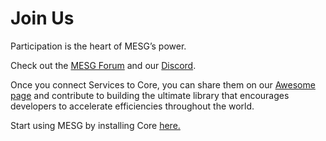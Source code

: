 # Join Us

Participation is the heart of MESG’s power.

Check out the [MESG Forum](https://forum.mesg.com) and our [Discord](https://discord.gg/SaZ5HcE).

Once you connect Services to Core, you can share them on our [Awesome page](https://github.com/mesg-foundation/awesome) and contribute to building the ultimate library that encourages developers to accelerate efficiencies throughout the world.

Start using MESG by installing Core [here.](quick-start-guide.md) 

